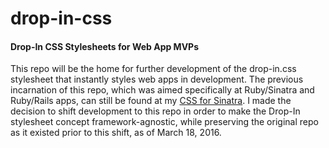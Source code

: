 # drop-in-css
#### Drop-In CSS Stylesheets for Web App MVPs

This repo will be the home for further development of the drop-in.css stylesheet that instantly styles web apps in development. The previous incarnation of this repo, which was aimed specifically at Ruby/Sinatra and Ruby/Rails apps, can still be found at my [CSS for Sinatra](https://github.com/webdevjeffus/css-for-sinatra). I made the decision to shift development to this repo in order to make the Drop-In stylesheet concept framework-agnostic, while preserving the original repo as it existed prior to this shift, as of March 18, 2016.
